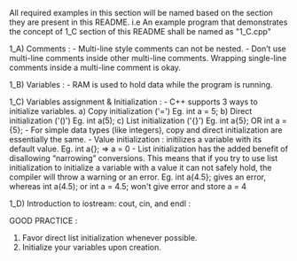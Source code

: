 All required examples in this section will be named based on the section they are present in this README. 
i.e An example program that demonstrates the concept of 1_C section of this README shall be named as "1_C.cpp"

1_A) Comments :
    - Multi-line style comments can not be nested.
    - Don’t use multi-line comments inside other multi-line comments. Wrapping single-line comments inside a multi-line comment is okay.

1_B) Variables :
    - RAM is used to hold data while the program is running.

1_C) Variables assignment & Initialization :
    - C++ supports 3 ways to initialize variables.
        a) Copy initialization ('=')
            Eg. int a = 5;
        b) Direct initialization ('()')
            Eg. int a(5);
        c) List initialization ('{}')
            Eg. int a{5}; OR int a = {5};
    - For simple data types (like integers), copy and direct initialization are essentially the same.
    - Value initialization : initilizes a variable with its default value. Eg. int a{}; => a = 0
    - List initialization has the added benefit of disallowing “narrowing” conversions. This means that if you try to use list initialization to initialize a variable with a value it can not safely hold, the compiler will throw a warning or an error.
     Eg. int a{4.5}; gives an error, whereas int a(4.5); or int a = 4.5; won't give error and store a = 4

1_D) Introduction to iostream: cout, cin, and endl :




GOOD PRACTICE :
1) Favor direct list initialization whenever possible.
2) Initialize your variables upon creation.
